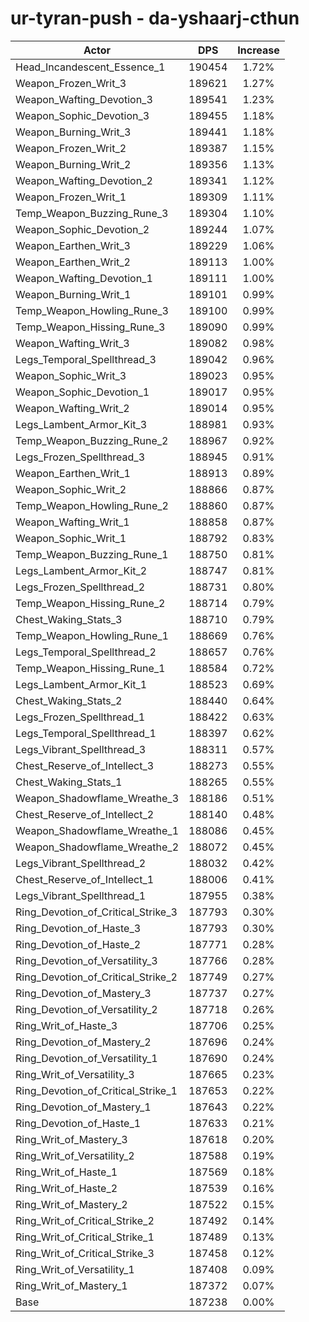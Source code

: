 # ur-tyran-push - da-yshaarj-cthun
| Actor | DPS | Increase |
|---|:---:|:---:|
|Head_Incandescent_Essence_1|190454|1.72%|
|Weapon_Frozen_Writ_3|189621|1.27%|
|Weapon_Wafting_Devotion_3|189541|1.23%|
|Weapon_Sophic_Devotion_3|189455|1.18%|
|Weapon_Burning_Writ_3|189441|1.18%|
|Weapon_Frozen_Writ_2|189387|1.15%|
|Weapon_Burning_Writ_2|189356|1.13%|
|Weapon_Wafting_Devotion_2|189341|1.12%|
|Weapon_Frozen_Writ_1|189309|1.11%|
|Temp_Weapon_Buzzing_Rune_3|189304|1.10%|
|Weapon_Sophic_Devotion_2|189244|1.07%|
|Weapon_Earthen_Writ_3|189229|1.06%|
|Weapon_Earthen_Writ_2|189113|1.00%|
|Weapon_Wafting_Devotion_1|189111|1.00%|
|Weapon_Burning_Writ_1|189101|0.99%|
|Temp_Weapon_Howling_Rune_3|189100|0.99%|
|Temp_Weapon_Hissing_Rune_3|189090|0.99%|
|Weapon_Wafting_Writ_3|189082|0.98%|
|Legs_Temporal_Spellthread_3|189042|0.96%|
|Weapon_Sophic_Writ_3|189023|0.95%|
|Weapon_Sophic_Devotion_1|189017|0.95%|
|Weapon_Wafting_Writ_2|189014|0.95%|
|Legs_Lambent_Armor_Kit_3|188981|0.93%|
|Temp_Weapon_Buzzing_Rune_2|188967|0.92%|
|Legs_Frozen_Spellthread_3|188945|0.91%|
|Weapon_Earthen_Writ_1|188913|0.89%|
|Weapon_Sophic_Writ_2|188866|0.87%|
|Temp_Weapon_Howling_Rune_2|188860|0.87%|
|Weapon_Wafting_Writ_1|188858|0.87%|
|Weapon_Sophic_Writ_1|188792|0.83%|
|Temp_Weapon_Buzzing_Rune_1|188750|0.81%|
|Legs_Lambent_Armor_Kit_2|188747|0.81%|
|Legs_Frozen_Spellthread_2|188731|0.80%|
|Temp_Weapon_Hissing_Rune_2|188714|0.79%|
|Chest_Waking_Stats_3|188710|0.79%|
|Temp_Weapon_Howling_Rune_1|188669|0.76%|
|Legs_Temporal_Spellthread_2|188657|0.76%|
|Temp_Weapon_Hissing_Rune_1|188584|0.72%|
|Legs_Lambent_Armor_Kit_1|188523|0.69%|
|Chest_Waking_Stats_2|188440|0.64%|
|Legs_Frozen_Spellthread_1|188422|0.63%|
|Legs_Temporal_Spellthread_1|188397|0.62%|
|Legs_Vibrant_Spellthread_3|188311|0.57%|
|Chest_Reserve_of_Intellect_3|188273|0.55%|
|Chest_Waking_Stats_1|188265|0.55%|
|Weapon_Shadowflame_Wreathe_3|188186|0.51%|
|Chest_Reserve_of_Intellect_2|188140|0.48%|
|Weapon_Shadowflame_Wreathe_1|188086|0.45%|
|Weapon_Shadowflame_Wreathe_2|188072|0.45%|
|Legs_Vibrant_Spellthread_2|188032|0.42%|
|Chest_Reserve_of_Intellect_1|188006|0.41%|
|Legs_Vibrant_Spellthread_1|187955|0.38%|
|Ring_Devotion_of_Critical_Strike_3|187793|0.30%|
|Ring_Devotion_of_Haste_3|187793|0.30%|
|Ring_Devotion_of_Haste_2|187771|0.28%|
|Ring_Devotion_of_Versatility_3|187766|0.28%|
|Ring_Devotion_of_Critical_Strike_2|187749|0.27%|
|Ring_Devotion_of_Mastery_3|187737|0.27%|
|Ring_Devotion_of_Versatility_2|187718|0.26%|
|Ring_Writ_of_Haste_3|187706|0.25%|
|Ring_Devotion_of_Mastery_2|187696|0.24%|
|Ring_Devotion_of_Versatility_1|187690|0.24%|
|Ring_Writ_of_Versatility_3|187665|0.23%|
|Ring_Devotion_of_Critical_Strike_1|187653|0.22%|
|Ring_Devotion_of_Mastery_1|187643|0.22%|
|Ring_Devotion_of_Haste_1|187633|0.21%|
|Ring_Writ_of_Mastery_3|187618|0.20%|
|Ring_Writ_of_Versatility_2|187588|0.19%|
|Ring_Writ_of_Haste_1|187569|0.18%|
|Ring_Writ_of_Haste_2|187539|0.16%|
|Ring_Writ_of_Mastery_2|187522|0.15%|
|Ring_Writ_of_Critical_Strike_2|187492|0.14%|
|Ring_Writ_of_Critical_Strike_1|187489|0.13%|
|Ring_Writ_of_Critical_Strike_3|187458|0.12%|
|Ring_Writ_of_Versatility_1|187408|0.09%|
|Ring_Writ_of_Mastery_1|187372|0.07%|
|Base|187238|0.00%|

